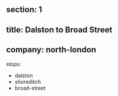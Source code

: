 ﻿section: 1
----
title: Dalston to Broad Street
----
company: north-london
----
stops:
- dalston
- shoreditch
- broad-street
